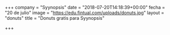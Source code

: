 +++
company = "Syynopsis"
date = "2018-07-20T14:18:39+00:00"
fecha = "20 de julio"
image = "https://edu.fintual.com/uploads/donuts.jpg"
layout = "donuts"
title = "Donuts gratis para Syynopsis"

+++
